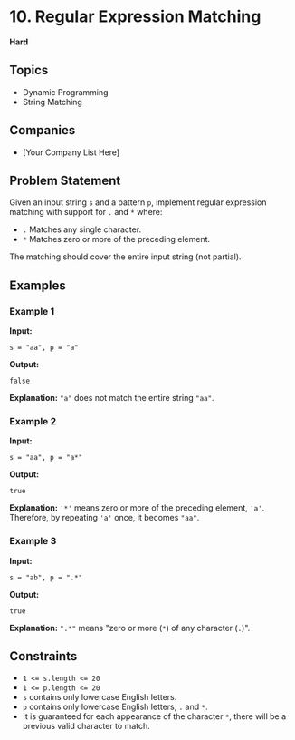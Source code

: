 # 10. Regular Expression Matching

**Hard**

## Topics
- Dynamic Programming
- String Matching

## Companies
- [Your Company List Here]

## Problem Statement
Given an input string `s` and a pattern `p`, implement regular expression matching with support for `.` and `*` where:

- `.` Matches any single character.
- `*` Matches zero or more of the preceding element.

The matching should cover the entire input string (not partial).

## Examples

### Example 1
**Input:** 
```plaintext
s = "aa", p = "a"
```
**Output:**
```plaintext
false
```
**Explanation:** `"a"` does not match the entire string `"aa"`.

### Example 2
**Input:** 
```plaintext
s = "aa", p = "a*"
```
**Output:**
```plaintext
true
```
**Explanation:** `'*'` means zero or more of the preceding element, `'a'`. Therefore, by repeating `'a'` once, it becomes `"aa"`.

### Example 3
**Input:** 
```plaintext
s = "ab", p = ".*"
```
**Output:**
```plaintext
true
```
**Explanation:** `".*"` means "zero or more (`*`) of any character (`.`)".

## Constraints
- `1 <= s.length <= 20`
- `1 <= p.length <= 20`
- `s` contains only lowercase English letters.
- `p` contains only lowercase English letters, `.` and `*`.
- It is guaranteed for each appearance of the character `*`, there will be a previous valid character to match.
